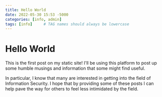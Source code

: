 ```yaml
---
title: Hello World
date: 2022-05-30 15:53 -5000
categories: [info, admin]
tags: [info]     # TAG names should always be lowercase
---
```


# Hello World

This is the first post on my static site! I'll be using this platform to post up some humble musings and information that some might find useful.

In particular, I know that many are interested in getting into the field of Information Security. I hope that by providing some of these posts I can help pave the way for others to feel less intimidated by the field.

